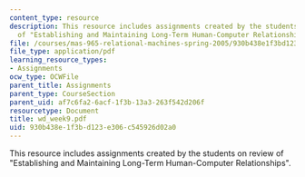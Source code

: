 ```yaml
---
content_type: resource
description: This resource includes assignments created by the students on review
  of "Establishing and Maintaining Long-Term Human-Computer Relationships".
file: /courses/mas-965-relational-machines-spring-2005/930b438e1f3bd123e306c545926d02a0_wd_week9.pdf
file_type: application/pdf
learning_resource_types:
- Assignments
ocw_type: OCWFile
parent_title: Assignments
parent_type: CourseSection
parent_uid: af7c6fa2-6acf-1f3b-13a3-263f542d206f
resourcetype: Document
title: wd_week9.pdf
uid: 930b438e-1f3b-d123-e306-c545926d02a0
---
```

This resource includes assignments created by the students on review of "Establishing and Maintaining Long-Term Human-Computer Relationships".


